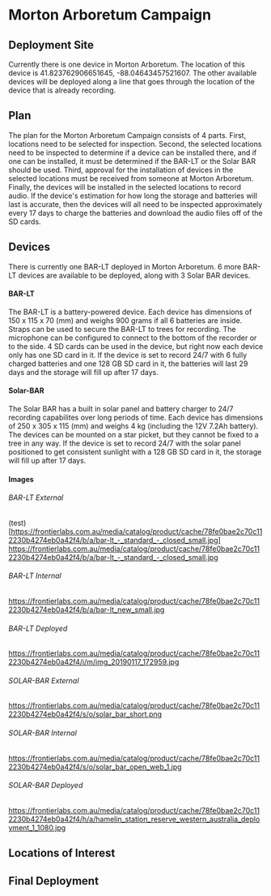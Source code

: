 # Morton Arboretum Campaign

## Deployment Site

Currently there is one device in Morton Arboretum.  The location of this device is 41.823762906651645, -88.04643457521607.
The other available devices will be deployed along a line that goes through the location of the device that is already recording.



## Plan

The plan for the Morton Arboretum Campaign consists of 4 parts.
First, locations need to be selected for inspection.
Second, the selected locations need to be inspected to determine if a device can be installed there, and if one can be installed, it must be determined if the BAR-LT or the Solar BAR should be used.
Third, approval for the installation of devices in the selected locations must be received from someone at Morton Arboretum.
Finally, the devices will be installed in the selected locations to record audio.
If the device's estimation for how long the storage and batteries will last is accurate, then the devices will all need to be inspected approximately every 17 days to charge the batteries and download the audio files off of the SD cards.

## Devices
There is currently one BAR-LT deployed in Morton Arboretum.
6 more BAR-LT devices are available to be deployed, along with 3 Solar BAR devices.
#### BAR-LT
The BAR-LT is a battery-powered device.  Each device has dimensions of 150 x 115 x 70 (mm) and weighs 900 grams if all 6 batteries are inside.
Straps can be used to secure the BAR-LT to trees for recording.  The microphone can be configured to connect to the bottom of the recorder or to the side.
4 SD cards can be used in the device, but right now each device only has one SD card in it.
If the device is set to record 24/7 with 6 fully charged batteries and one 128 GB SD card in it, the batteries will last 29 days and the storage will fill up after 17 days.


#### Solar-BAR
The Solar BAR has a built in solar panel and battery charger to 24/7 recording capabilites over long periods of time.
Each device has dimensions of 250 x 305 x 115 (mm) and weighs 4 kg (including the 12V 7.2Ah battery).
The devices can be mounted on a star picket, but they cannot be fixed to a tree in any way.
If the device is set to record 24/7 with the solar panel positioned to get consistent sunlight with a 128 GB SD card in it, the storage will fill up after 17 days.

#### Images
###### BAR-LT External
(test)[https://frontierlabs.com.au/media/catalog/product/cache/78fe0bae2c70c112230b4274eb0a42f4/b/a/bar-lt_-_standard_-_closed_small.jpg]
https://frontierlabs.com.au/media/catalog/product/cache/78fe0bae2c70c112230b4274eb0a42f4/b/a/bar-lt_-_standard_-_closed_small.jpg
###### BAR-LT Internal
https://frontierlabs.com.au/media/catalog/product/cache/78fe0bae2c70c112230b4274eb0a42f4/b/a/bar-lt_new_small.jpg
###### BAR-LT Deployed
https://frontierlabs.com.au/media/catalog/product/cache/78fe0bae2c70c112230b4274eb0a42f4/i/m/img_20190117_172959.jpg
###### SOLAR-BAR External
https://frontierlabs.com.au/media/catalog/product/cache/78fe0bae2c70c112230b4274eb0a42f4/s/o/solar_bar_short.png
###### SOLAR-BAR Internal
https://frontierlabs.com.au/media/catalog/product/cache/78fe0bae2c70c112230b4274eb0a42f4/s/o/solar_bar_open_web_1.jpg
###### SOLAR-BAR Deployed
https://frontierlabs.com.au/media/catalog/product/cache/78fe0bae2c70c112230b4274eb0a42f4/h/a/hamelin_station_reserve_western_australia_deployment_1_1080.jpg

## Locations of Interest

## Final Deployment
